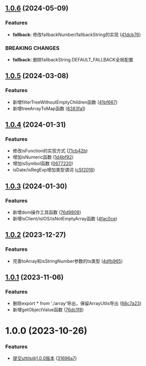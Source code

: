 

## [1.0.6](https://github.com/fangwenzheng88/utils/compare/v1.0.5...v1.0.6) (2024-05-09)


### Features

* **fallback:** 修改fallbackNumber/fallbackString的实现 ([41dcb76](https://github.com/fangwenzheng88/utils/commit/41dcb766d97306ab71a435f7765391a06817a484))


### BREAKING CHANGES

* **fallback:** 删除fallbackString.DEFAULT_FALLBACK全局配置

## [1.0.5](https://github.com/fangwenzheng88/utils/compare/v1.0.4...v1.0.5) (2024-03-08)


### Features

* 新增filterTreeWithoutEmptyChildren函数 ([41bf667](https://github.com/fangwenzheng88/utils/commit/41bf6673b82a5580df3a23e8cf39765a56fd508a))
* 新增treeArrayToMap函数 ([8383fa1](https://github.com/fangwenzheng88/utils/commit/8383fa15c96d99e15af6ee756d0c275188895e7a))

## [1.0.4](https://github.com/fangwenzheng88/utils/compare/v1.0.3...v1.0.4) (2024-01-31)


### Features

* 修改isFunction的实现方式 ([71cb42b](https://github.com/fangwenzheng88/utils/commit/71cb42b975cdbe68a5c82645525f6d55434bf78a))
* 增加isNumeric函数 ([1d4bf92](https://github.com/fangwenzheng88/utils/commit/1d4bf9229268f678d6c8f7e022442f7c64218cda))
* 增加isSymbol函数 ([0677220](https://github.com/fangwenzheng88/utils/commit/067722099d50aa31276eedcab28281e3a379d040))
* isDate/isRegExp增加类型谓词 ([c5f2016](https://github.com/fangwenzheng88/utils/commit/c5f20169e0464c5f9e607d30b34618c6d156b4e2))

## [1.0.3](https://github.com/fangwenzheng88/utils/compare/v1.0.2...v1.0.3) (2024-01-30)


### Features

* 新增dom操作工具函数 ([76d9808](https://github.com/fangwenzheng88/utils/commit/76d9808fca28924b3f91741ff1ebda4f7e64726b))
* 新增isClient/isIOS/isNotEmptyArray函数 ([4fac0ce](https://github.com/fangwenzheng88/utils/commit/4fac0ce6d0b35093a68047ee8a058dd6ad2b78c4))

## [1.0.2](https://github.com/fangwenzheng88/utils/compare/v1.0.1...v1.0.2) (2023-12-27)


### Features

* 完善toArray和isStringNumber参数的ts类型 ([4dfb965](https://github.com/fangwenzheng88/utils/commit/4dfb9653e47ae693b7ea2c01358091a723df45c2))

## [1.0.1](https://github.com/fangwenzheng88/utils/compare/v1.0.0...v1.0.1) (2023-11-06)


### Features

* 删除export * from './array'导出，保留ArrayUtils导出 ([68c7a23](https://github.com/fangwenzheng88/utils/commit/68c7a2362c670855dd5f80bfe91fd2df001caec4))
* 新增getObjectValue函数 ([76dc1f8](https://github.com/fangwenzheng88/utils/commit/76dc1f8d70d448842566a0751f44cc2bc3e568e6))

# 1.0.0 (2023-10-26)

### Features

- 提交uttils@1.0.0版本 ([31696a7](https://github.com/fangwenzheng88/utils/commit/31696a7647aaec4236f4df6eb5a6fad99e6cd4ec))